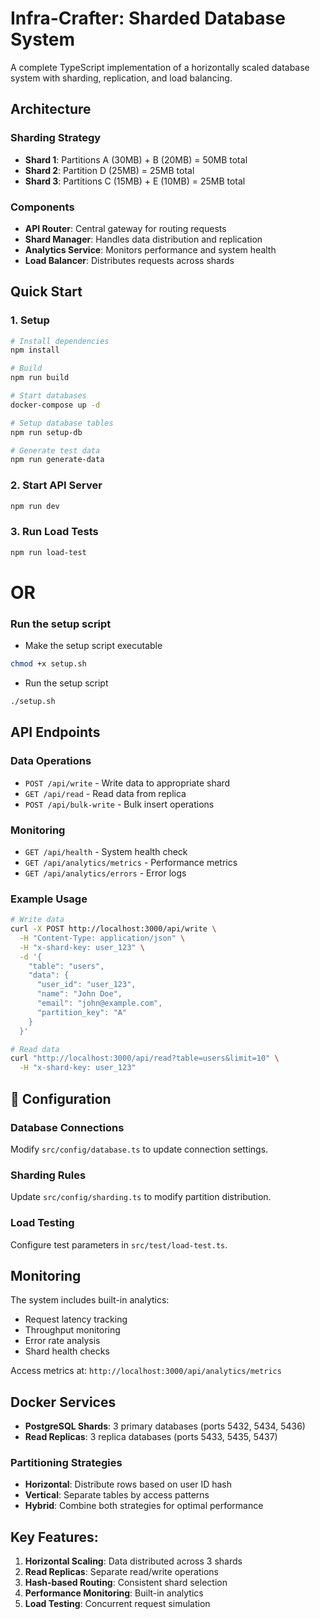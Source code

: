 # Infra-Crafter: Sharded Database System

A complete TypeScript implementation of a horizontally scaled database system with sharding, replication, and load balancing.

## Architecture

### Sharding Strategy
- **Shard 1**: Partitions A (30MB) + B (20MB) = 50MB total
- **Shard 2**: Partition D (25MB) = 25MB total  
- **Shard 3**: Partitions C (15MB) + E (10MB) = 25MB total

### Components
- **API Router**: Central gateway for routing requests
- **Shard Manager**: Handles data distribution and replication
- **Analytics Service**: Monitors performance and system health
- **Load Balancer**: Distributes requests across shards

## Quick Start

### 1. Setup
```bash
# Install dependencies
npm install

# Build
npm run build

# Start databases
docker-compose up -d

# Setup database tables
npm run setup-db

# Generate test data
npm run generate-data
```

### 2. Start API Server
```bash
npm run dev
```

### 3. Run Load Tests
```bash
npm run load-test
```

# OR
### Run the setup script

- Make the setup script executable 

```bash
chmod +x setup.sh
```
- Run the setup script

```bash
./setup.sh
```

## API Endpoints

### Data Operations
- `POST /api/write` - Write data to appropriate shard
- `GET /api/read` - Read data from replica
- `POST /api/bulk-write` - Bulk insert operations

### Monitoring
- `GET /api/health` - System health check
- `GET /api/analytics/metrics` - Performance metrics
- `GET /api/analytics/errors` - Error logs

### Example Usage
```bash
# Write data
curl -X POST http://localhost:3000/api/write \
  -H "Content-Type: application/json" \
  -H "x-shard-key: user_123" \
  -d '{
    "table": "users",
    "data": {
      "user_id": "user_123",
      "name": "John Doe",
      "email": "john@example.com",
      "partition_key": "A"
    }
  }'

# Read data
curl "http://localhost:3000/api/read?table=users&limit=10" \
  -H "x-shard-key: user_123"
```

## 🔧 Configuration

### Database Connections
Modify `src/config/database.ts` to update connection settings.

### Sharding Rules
Update `src/config/sharding.ts` to modify partition distribution.

### Load Testing
Configure test parameters in `src/test/load-test.ts`.

## Monitoring

The system includes built-in analytics:
- Request latency tracking
- Throughput monitoring
- Error rate analysis
- Shard health checks

Access metrics at: `http://localhost:3000/api/analytics/metrics`

## Docker Services

- **PostgreSQL Shards**: 3 primary databases (ports 5432, 5434, 5436)
- **Read Replicas**: 3 replica databases (ports 5433, 5435, 5437)


### Partitioning Strategies
- **Horizontal**: Distribute rows based on user ID hash
- **Vertical**: Separate tables by access patterns
- **Hybrid**: Combine both strategies for optimal performance

## Key Features:

1. **Horizontal Scaling**: Data distributed across 3 shards
2. **Read Replicas**: Separate read/write operations
3. **Hash-based Routing**: Consistent shard selection
4. **Performance Monitoring**: Built-in analytics
5. **Load Testing**: Concurrent request simulation